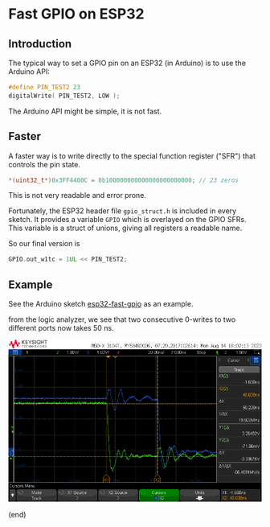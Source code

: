 # Fast GPIO on ESP32


## Introduction

The typical way to set a GPIO pin on an ESP32 (in Arduino)
is to use the Arduino API:

```C
#define PIN_TEST2 23
digitalWrite( PIN_TEST2, LOW );
```

The Arduino API might be simple, it is not fast.


## Faster

A faster way is to write directly to the special function register ("SFR")
that controls the pin state.

```C
*(uint32_t*)0x3FF4400C = 0b100000000000000000000000; // 23 zeros
```

This is not very readable and error prone.

Fortunately, the ESP32 header file `gpio_struct.h` is included in every sketch.
It provides a variable `GPIO` which is overlayed on the GPIO SFRs.
This variable is a struct of unions, giving all registers a readable name.

So our final version is

```C
GPIO.out_w1tc = 1UL << PIN_TEST2;
```


## Example

See the Arduino sketch [esp32-fast-gpio](esp32-fast-gpio) as an example.

from the logic analyzer, we see that two consecutive 0-writes to two different ports
now takes 50 ns.

![scope](scope_capture.png)

(end)

